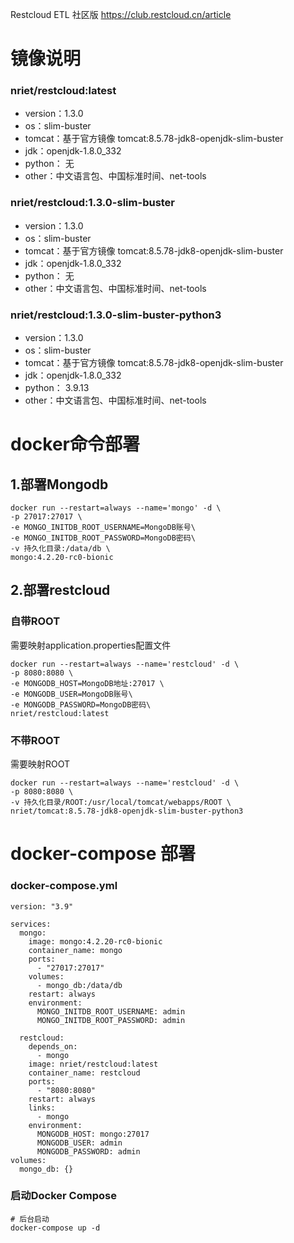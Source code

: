 Restcloud ETL 社区版
https://club.restcloud.cn/article


# 镜像说明 
### nriet/restcloud:latest
* version：1.3.0
* os：slim-buster
* tomcat：基于官方镜像 tomcat:8.5.78-jdk8-openjdk-slim-buster
* jdk：openjdk-1.8.0_332
* python： 无
* other：中文语言包、中国标准时间、net-tools

### nriet/restcloud:1.3.0-slim-buster
* version：1.3.0
* os：slim-buster
* tomcat：基于官方镜像 tomcat:8.5.78-jdk8-openjdk-slim-buster
* jdk：openjdk-1.8.0_332
* python： 无
* other：中文语言包、中国标准时间、net-tools

### nriet/restcloud:1.3.0-slim-buster-python3
* version：1.3.0
* os：slim-buster
* tomcat：基于官方镜像 tomcat:8.5.78-jdk8-openjdk-slim-buster
* jdk：openjdk-1.8.0_332
* python： 3.9.13
* other：中文语言包、中国标准时间、net-tools



# docker命令部署

## 1.部署Mongodb
```docker
docker run --restart=always --name='mongo' -d \
-p 27017:27017 \
-e MONGO_INITDB_ROOT_USERNAME=MongoDB账号\
-e MONGO_INITDB_ROOT_PASSWORD=MongoDB密码\
-v 持久化目录:/data/db \
mongo:4.2.20-rc0-bionic
```


## 2.部署restcloud
### 自带ROOT
需要映射application.properties配置文件
```docker
docker run --restart=always --name='restcloud' -d \
-p 8080:8080 \
-e MONGODB_HOST=MongoDB地址:27017 \
-e MONGODB_USER=MongoDB账号\
-e MONGODB_PASSWORD=MongoDB密码\
nriet/restcloud:latest
```

### 不带ROOT
需要映射ROOT
```
docker run --restart=always --name='restcloud' -d \
-p 8080:8080 \
-v 持久化目录/ROOT:/usr/local/tomcat/webapps/ROOT \
nriet/tomcat:8.5.78-jdk8-openjdk-slim-buster-python3
```



# docker-compose 部署

### docker-compose.yml

```
version: "3.9"

services:
  mongo:
    image: mongo:4.2.20-rc0-bionic
    container_name: mongo
    ports:
      - "27017:27017"
    volumes:
      - mongo_db:/data/db
    restart: always
    environment:
      MONGO_INITDB_ROOT_USERNAME: admin
      MONGO_INITDB_ROOT_PASSWORD: admin

  restcloud:
    depends_on:
      - mongo
    image: nriet/restcloud:latest
    container_name: restcloud
    ports:
      - "8080:8080"
    restart: always
    links:
      - mongo
    environment:
      MONGODB_HOST: mongo:27017
      MONGODB_USER: admin
      MONGODB_PASSWORD: admin
volumes:
  mongo_db: {}

```
### 启动Docker Compose
```
# 后台启动
docker-compose up -d
```
